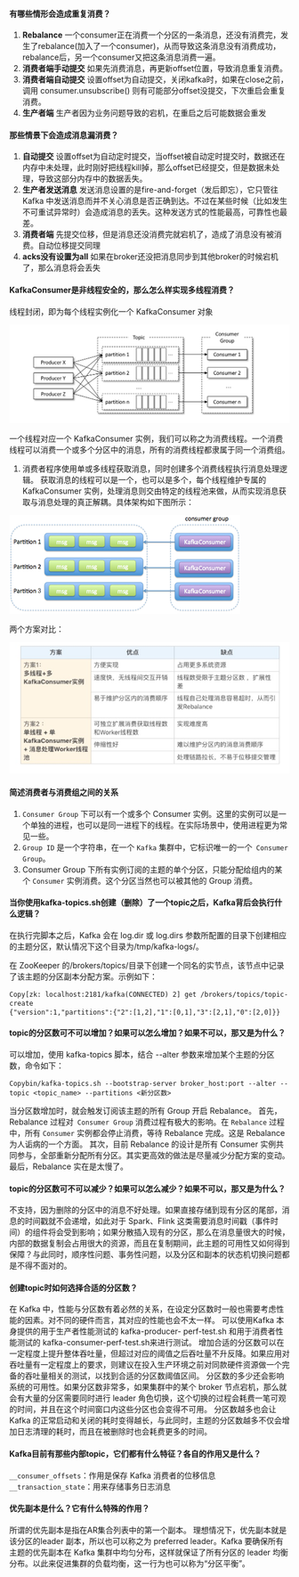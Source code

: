#### 有哪些情形会造成重复消费？

1. **Rebalance**
    一个consumer正在消费一个分区的一条消息，还没有消费完，发生了rebalance(加入了一个consumer)，从而导致这条消息没有消费成功，rebalance后，另一个consumer又把这条消息消费一遍。
2. **消费者端手动提交**
    如果先消费消息，再更新offset位置，导致消息重复消费。
3. **消费者端自动提交**
    设置offset为自动提交，关闭kafka时，如果在close之前，调用 consumer.unsubscribe() 则有可能部分offset没提交，下次重启会重复消费。
4. **生产者端**
    生产者因为业务问题导致的宕机，在重启之后可能数据会重发

#### 那些情景下会造成消息漏消费？

1. **自动提交**
    设置offset为自动定时提交，当offset被自动定时提交时，数据还在内存中未处理，此时刚好把线程kill掉，那么offset已经提交，但是数据未处理，导致这部分内存中的数据丢失。
2. **生产者发送消息**
    发送消息设置的是fire-and-forget（发后即忘），它只管往 Kafka 中发送消息而并不关心消息是否正确到达。不过在某些时候（比如发生不可重试异常时）会造成消息的丢失。这种发送方式的性能最高，可靠性也最差。
3. **消费者端**
    先提交位移，但是消息还没消费完就宕机了，造成了消息没有被消费。自动位移提交同理
4. **acks没有设置为all**
    如果在broker还没把消息同步到其他broker的时候宕机了，那么消息将会丢失

#### KafkaConsumer是非线程安全的，那么怎么样实现多线程消费？

线程封闭，即为每个线程实例化一个 KafkaConsumer 对象

![图片](../../etc/kafka/kafka.11-20.1.png)

一个线程对应一个 KafkaConsumer 实例，我们可以称之为消费线程。一个消费线程可以消费一个或多个分区中的消息，所有的消费线程都隶属于同一个消费组。

1. 消费者程序使用单或多线程获取消息，同时创建多个消费线程执行消息处理逻辑。
    获取消息的线程可以是一个，也可以是多个，每个线程维护专属的 KafkaConsumer 实例，处理消息则交由特定的线程池来做，从而实现消息获取与消息处理的真正解耦。具体架构如下图所示：	

![图片](../../etc/kafka/kafka.11-20.2.png)

两个方案对比：

![图片](../../etc/kafka/kafka.11-20.3.png)

#### 简述消费者与消费组之间的关系

1. `Consumer Group` 下可以有一个或多个 Consumer 实例。这里的实例可以是一个单独的进程，也可以是同一进程下的线程。在实际场景中，使用进程更为常见一些。
2. `Group ID` 是一个字符串，在一个 `Kafka` 集群中，它标识唯一的一个` Consumer Group`。
3. Consumer Group 下所有实例订阅的主题的单个分区，只能分配给组内的某个 `Consumer` 实例消费。这个分区当然也可以被其他的 Group 消费。

#### 当你使用kafka-topics.sh创建（删除）了一个topic之后，Kafka背后会执行什么逻辑？

在执行完脚本之后，Kafka 会在 log.dir 或 log.dirs 参数所配置的目录下创建相应的主题分区，默认情况下这个目录为/tmp/kafka-logs/。

在 ZooKeeper 的/brokers/topics/目录下创建一个同名的实节点，该节点中记录了该主题的分区副本分配方案。示例如下：

```
Copy[zk: localhost:2181/kafka(CONNECTED) 2] get /brokers/topics/topic-create
{"version":1,"partitions":{"2":[1,2],"1":[0,1],"3":[2,1],"0":[2,0]}}
```

#### topic的分区数可不可以增加？如果可以怎么增加？如果不可以，那又是为什么？

可以增加，使用 kafka-topics 脚本，结合 --alter 参数来增加某个主题的分区数，命令如下：

```
Copybin/kafka-topics.sh --bootstrap-server broker_host:port --alter --topic <topic_name> --partitions <新分区数>
```

当分区数增加时，就会触发订阅该主题的所有 Group 开启 Rebalance。
 首先，Rebalance 过程对` Consumer Group` 消费过程有极大的影响。在 `Rebalance` 过程中，所有 `Consumer` 实例都会停止消费，等待 Rebalance 完成。这是 Rebalance 为人诟病的一个方面。
 其次，目前 Rebalance 的设计是所有 Consumer 实例共同参与，全部重新分配所有分区。其实更高效的做法是尽量减少分配方案的变动。
 最后，Rebalance 实在是太慢了。

#### topic的分区数可不可以减少？如果可以怎么减少？如果不可以，那又是为什么？

不支持，因为删除的分区中的消息不好处理。如果直接存储到现有分区的尾部，消息的时间戳就不会递增，如此对于 Spark、Flink  这类需要消息时间戳（事件时间）的组件将会受到影响；如果分散插入现有的分区，那么在消息量很大的时候，内部的数据复制会占用很大的资源，而且在复制期间，此主题的可用性又如何得到保障？与此同时，顺序性问题、事务性问题，以及分区和副本的状态机切换问题都是不得不面对的。

#### 创建topic时如何选择合适的分区数？

在 Kafka 中，性能与分区数有着必然的关系，在设定分区数时一般也需要考虑性能的因素。对不同的硬件而言，其对应的性能也会不太一样。
 可以使用Kafka 本身提供的用于生产者性能测试的 kafka-producer- perf-test.sh 和用于消费者性能测试的 kafka-consumer-perf-test.sh来进行测试。
 增加合适的分区数可以在一定程度上提升整体吞吐量，但超过对应的阈值之后吞吐量不升反降。如果应用对吞吐量有一定程度上的要求，则建议在投入生产环境之前对同款硬件资源做一个完备的吞吐量相关的测试，以找到合适的分区数阈值区间。
 分区数的多少还会影响系统的可用性。如果分区数非常多，如果集群中的某个 broker 节点宕机，那么就会有大量的分区需要同时进行 leader 角色切换，这个切换的过程会耗费一笔可观的时间，并且在这个时间窗口内这些分区也会变得不可用。
 分区数越多也会让 Kafka 的正常启动和关闭的耗时变得越长，与此同时，主题的分区数越多不仅会增加日志清理的耗时，而且在被删除时也会耗费更多的时间。

#### Kafka目前有那些内部topic，它们都有什么特征？各自的作用又是什么？

`__consumer_offsets`：作用是保存 Kafka 消费者的位移信息
`__transaction_state`：用来存储事务日志消息

#### 优先副本是什么？它有什么特殊的作用？

所谓的优先副本是指在AR集合列表中的第一个副本。
 理想情况下，优先副本就是该分区的leader 副本，所以也可以称之为 preferred leader。Kafka 要确保所有主题的优先副本在  Kafka 集群中均匀分布，这样就保证了所有分区的 leader 均衡分布。以此来促进集群的负载均衡，这一行为也可以称为“分区平衡”。